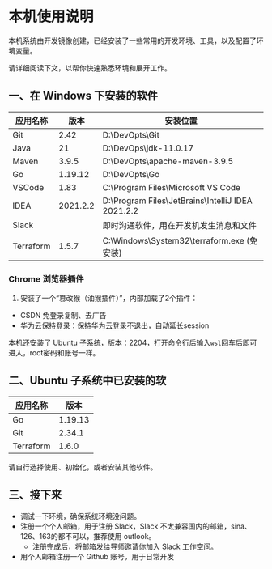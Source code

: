 # 本机使用说明

本机系统由开发镜像创建，已经安装了一些常用的开发环境、工具，以及配置了环境变量。

请详细阅读下文，以帮你快速熟悉环境和展开工作。

## 一、在 Windows 下安装的软件

| 应用名称 | 版本     | 安装位置                                          |
| ---------- | ---------- | --------------------------------------------------- |
| Git      | 2.42     | D:\DevOpts\Git                              |
| Java     | 21  | D:\DevOps\jdk-11.0.17                            |
| Maven    | 3.9.5    | D:\DevOpts\apache-maven-3.9.5                     |
| Go       | 1.19.12   | D:\DevOpts\Go                                     |
| VSCode   | 1.83     | C:\Program Files\Microsoft VS Code                |
| IDEA     | 2021.2.2 | D:\Program Files\JetBrains\IntelliJ IDEA 2021.2.2 |
| Slack    |          | 即时沟通软件，用在开发机发生消息和文件            |
| Terraform  |   1.5.7    | C:\Windows\System32\terraform.exe (免安装) |

### Chrome 浏览器插件
1. 安装了一个“篡改猴（油猴插件）”，内部加载了2个插件：
  - CSDN 免登录复制、去广告
  - 华为云保持登录：保持华为云登录不退出，自动延长session

本机还安装了 Ubuntu 子系统，版本：2204，打开命令行后输入`wsl`回车后即可进入，root密码和账号一样。

## 二、Ubuntu 子系统中已安装的软

| 应用名称 | 版本     |
| ---------- | --------
| Go             |   1.19.13     |
| Git             |   2.34.1  |
| Terraform  |   1.6.0    |

请自行选择使用、初始化，或者安装其他软件。

## 三、接下来

- 调试一下环境，确保系统环境没问题。
- 注册一个个人邮箱，用于注册 Slack，Slack 不太兼容国内的邮箱，sina、126、163的都不可以，推荐使用 outlook。
  - 注册完成后，将邮箱发给导师邀请你加入 Slack 工作空间。
- 用个人邮箱注册一个 Github 账号，用于日常开发
